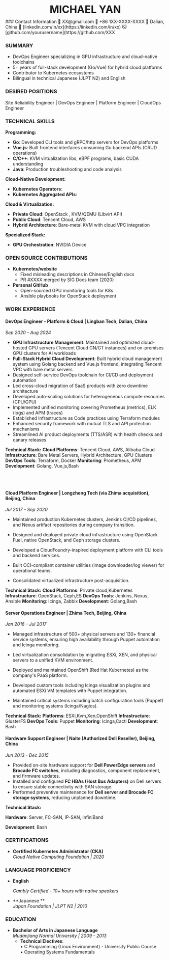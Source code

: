 <div style="text-align: center; font-size: 24pt; font-weight: bold; margin-bottom: 10px;">
MICHAEL YAN
</div>
### Contact Information  
📧 XX@gmail.com  
📱 +86 1XX-XXXX-XXXX  
📍 Dalian, China  
🔗 [linkedin.com/in/xx](https://linkedin.com/in/xx)  
🐱 [github.com/yourusername](https://github.com/XXX  


### SUMMARY  
- DevOps Engineer specializing in GPU infrastructure and cloud-native toolchains  
- 5+ years of full-stack development (Go/Vue) for hybrid cloud platforms  
- Contributor to Kubernetes ecosystems  
- Bilingual in technical Japanese (JLPT N2) and English  

### DESIRED POSITIONS  
Site Reliability Engineer | DevOps Engineer | Platform Engineer | CloudOps Engineer  

### TECHNICAL SKILLS  
**Programming:**  

- **Go**: Developed CLI tools and gRPC/http servers for DevOps platforms  
- **Vue.js**: Built frontend interfaces consuming Go backend APIs (CRUD operations)  
- **C/C++**: KVM virtualization libs, eBPF programs, basic CUDA understanding  
- **Java**: Production troubleshooting and code analysis  

**Cloud-Native Development:**

- **Kubernetes Operators**:
- **Kubernetes Aggregated APIs**:

**Cloud & Virtualization:**

- **Private Cloud**: OpenStack , KVM/QEMU (Libvirt API)
- **Public Cloud**: Tencent Cloud, AWS
- **Hybrid Architecture**: Bare-metal KVM with cloud VPC integration

**Specialized Stack:**

- **GPU Orchestration**: NVIDIA  Device

### OPEN SOURCE CONTRIBUTIONS  

- **Kubernetes/website**  
  - Fixed misleading descriptions in Chinese/English docs  
  - PR #XXXX merged by SIG Docs team (2020)  
- **Personal GitHub**  
  - Open-sourced GPU monitoring tools for K8s  
  - Ansible playbooks for OpenStack deployment  



### WORK EXPERIENCE

#### **DevOps Engineer - Platform & Cloud** | Lingban Tech, Dalian, China

*Sep 2020 - Aug 2024*

- **GPU Infrastructure Management**: Maintained and optimized cloud-hosted GPU servers (Tencent Cloud GN/GT instances) and on-premises GPU clusters for AI workloads
- **Full-Stack Hybrid Cloud Development**: Built hybrid cloud management system using Golang backend and Vue.js frontend, integrating Tencent VPC with bare metal servers
- Designed self-service DevOps toolchain for CI/CD and deployment automation
- Led cross-cloud migration of SaaS products with zero downtime architecture
- Developed auto-scaling solutions for heterogeneous compute resources (CPU/GPU)
- Implemented unified monitoring covering Prometheus (metrics), ELK (logs) and APM (traces)
- Established Infrastructure as Code practices using Terraform modules
- Enhanced security framework with mutual TLS and API protection mechanisms
- Streamlined AI product deployments (TTS/ASR) with health checks and canary releases

**Technical Stack:**
**Cloud Platforms**: Tencent Cloud, AWS, Alibaba Cloud
**Infrastructure**: Bare Metal Servers, Hybrid Architecture, GPU Clusters
**DevOps Tools**: Terraform, Docker
**Monitoring**: Prometheus,  APM
**Development**: Golang, Vue.js,Bash

<div style="height: 0.35in;"></div>

#### **Cloud Platform Engineer** | Longzheng Tech (via Zhima acquisition), Beijing, China

*Jul 2017 - Sep 2020*

- Maintained production Kubernetes clusters, Jenkins CI/CD pipelines, and Nexus artifact repositories during company transition.

- Designed and deployed private cloud infrastructure using OpenStack Fuel, native OpenStack, and Ceph storage clusters.

- Developed a CloudFoundry-inspired deployment platform with CLI tools and backend services.

- Built OCI-compliant container utilities (image downloader/log viewer) for operational teams.

- Consolidated virtualized infrastructure post-acquisition.

  

**Technical Stack:**
**Cloud Platforms**: Private cloud,Kubernetes
**Infrastructure**: OpenStack, Ceph,ES
**DevOps Tools**: Jenkins, Nexus, Ansible
**Monitoring**: Icinga,  Zabbix
**Development**: Golang,Bash

  


#### **Server Operations Engineer** | Zhima Tech, Beijing, China

*Jan 2016 - Jul 2017*

- Managed infrastructure of 500+ physical servers and 130+ financial service systems, ensuring high availability through Puppet automation and Icinga monitoring.

- Led virtualization consolidation by migrating ESXi, XEN, and physical servers to a unified KVM environment.

- Deployed and maintained OpenShift (Red Hat Kubernetes) as the company's PaaS platform.

- Developed custom tools including Icinga visualization plugins and automated ESXi VM templates with Puppet integration.

- Maintained critical systems including batch configuration tools (Puppet) and monitoring systems (Icinga/Nagios).

**Technical Stack:**
**Platforms**: ESXi,Kvm,Xen,OpenShift
**Infrastructure**: GlusterFS
**DevOps Tools**: Puppet
**Monitoring**: Icinga,Cacti
**Development**: Bash


#### **Hardware Support Engineer** | Naite (Authorized Dell Reseller), Beijing, China
*Jun 2013 - Dec 2015*


- Provided on-site hardware support for **Dell PowerEdge servers** and **Brocade FC switches**, including diagnostics, component replacement, and firmware updates.
- Installed and configured **FC HBAs (Host Bus Adapters)** on Dell servers to ensure stable connectivity with SAN storage.
- Performed preventive maintenance for **Dell server and Brocade FC storage systems**, reducing unplanned downtime.

**Technical Stack:**

**Hardware**: Server, FC-SAN,  IP-SAN, InfiniBand

**Development**: Bash


### CERTIFICATIONS  

- **Certified Kubernetes Administrator (CKA)**  
  *Cloud Native Computing Foundation | 2020*  

### LANGUAGE PROFICIENCY  
- **English**  
  
  *Cambly Certified - 10+ hours with native speakers*
  
- **Japanese **  
  *Japan Foundation | JLPT N2 | 2010*  

### EDUCATION  
- **Bachelor of Arts in Japanese Language**  
  *Mudanjiang Normal University | 2009 - 2013*  
  - **Technical Electives**:  
    • C Programming (Linux Environment) - University Public Course  
    • Operating Systems Fundamentals  